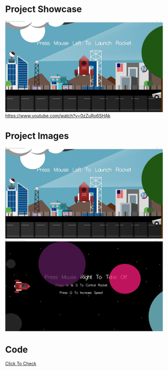# Project Showcase
[![Wonders of Galaxy with Rocket Journey](https://github.com/FahimulBari/Computer-Graphics-Project/blob/master/Assets/Project%20Image%2001.jpg)](https://www.youtube.com/watch?v=0zZuRo6SHAk)
https://www.youtube.com/watch?v=0zZuRo6SHAk
# Project Images
![Alt text](https://github.com/FahimulBari/Computer-Graphics-Project/blob/master/Assets/Project%20Image%2001.jpg) 
![Alt text](https://github.com/FahimulBari/Computer-Graphics-Project/blob/master/Assets/Project%20Image%2002.jpg) 

# Code
[Click To Check](https://github.com/FahimulBari/Computer-Graphics-Project/blob/master/Assets/Project%20Code.txt)

